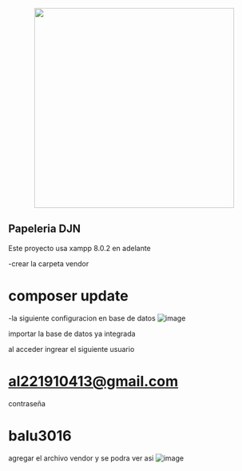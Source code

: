 <p align="center"><a href="https://laravel.com" target="_blank"><img src="https://raw.githubusercontent.com/laravel/art/master/logo-lockup/5%20SVG/2%20CMYK/1%20Full%20Color/laravel-logolockup-cmyk-red.svg" width="400"></a></p>



## Papeleria DJN

Este proyecto usa xampp 8.0.2 en adelante 

-crear la carpeta vendor 

<h1>composer update</h1>

-la siguiente configuracion en base de datos 
![image](https://user-images.githubusercontent.com/78555588/205426830-6facb5ae-db5b-4191-b0a5-e95ac8d18087.png)

importar la base de datos ya integrada 

al acceder ingrear el siguiente usuario <h1>al221910413@gmail.com</h1> contraseña <h1>balu3016</h1>

agregar el archivo vendor y se podra ver asi 
![image](https://user-images.githubusercontent.com/78555588/205426891-673ca6a4-8aba-4652-9c07-f57db0a0c674.png)

